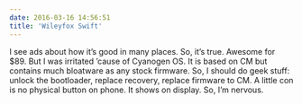 ```yaml
---
date: 2016-03-16 14:56:51
title: 'Wileyfox Swift'
---
```


I see ads about how it’s good in many places. So, it’s true. Awesome for $89. But I was irritated
’cause of Cyanogen OS. It is based on CM but contains much bloatware as any stock firmware. So, I
should do geek stuff: unlock the bootloader, replace recovery, replace firmware to CM. A little con
is no physical button on phone. It shows on display. So, I’m nervous.
